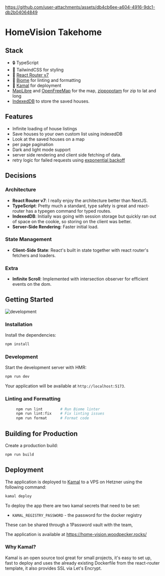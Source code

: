 

https://github.com/user-attachments/assets/db4cb6ee-a604-4916-9dc1-db2b04064849

# HomeVision Takehome

## Stack

- 🔒 TypeScript
- 🎉 TailwindCSS for styling
- 📖 [React Router v7](https://reactrouter.com/)
- 📖 [Biome](https://biomejs.dev/) for linting and formatting
- 📖 [Kamal](https://kamal-deploy.org/) for deployment
- [MapLibre](https://visgl.github.io/react-map-gl) and [OpenFreeMap](https://openfreemap.org) for the map, [zippopotam](https://api.zippopotam.us) for zip to lat and long
- [IndexedDB](https://developer.mozilla.org/en-US/docs/Web/API/IndexedDB_API) to store the saved houses.

## Features

- Infinite loading of house listings
- Save houses to your own custom list using indexedDB
- Look at the saved houses on a map
- per page pagination
- Dark and light mode support
- server side rendering and client side fetching of data.
- retry logic for failed requests using [exponential backoff](https://medium.com/bobble-engineering/how-does-exponential-backoff-work-90ef02401c65)

## Decisions

### Architecture
- **React Router v7**: I really enjoy the architecture better than NextJS.
- **TypeScript**: Pretty much a standard, type safety is great and react-router has a typegen command for typed routes.
- **IndexedDB**: Initially was going with session storage but quickly ran out of space on the cookie, so storing on the client was better.
- **Server-Side Rendering**: Faster initial load.

### State Management
- **Client-Side State**: React's built in state together with react router's fetchers and loaders.

### Extra
- **Infinite Scroll**: Implemented with intersection observer for efficient events on the dom.

## Getting Started

![development](https://github.com/user-attachments/assets/1f829490-f2aa-4964-ab3b-825cc8313f27)

### Installation

Install the dependencies:

```bash
npm install
```

### Development

Start the development server with HMR:

```bash
npm run dev
```

Your application will be available at `http://localhost:5173`.

### Linting and Formatting

```bash
     npm run lint        # Run Biome linter
     npm run lint:fix    # Fix linting issues
     npm run format      # Format code
```

## Building for Production

Create a production build:

```bash
npm run build
```

## Deployment

The application is deployed to [Kamal](https://kamal-deploy.org/) to a VPS on Hetzner using the following command:

```bash
kamal deploy
```

To deploy the app there are two kamal secrets that need to be set:

- `KAMAL_REGISTRY_PASSWORD` - the password for the docker registry

These can be shared through a 1Password vault with the team,

The application is available at https://home-vision.woodpecker.rocks/

### Why Kamal?

Kamal is an open source tool great for small projects, it's easy to set up, fast to deploy and uses the already existing Dockerfile from the react-router template, it also provides SSL via Let's Encrypt.
